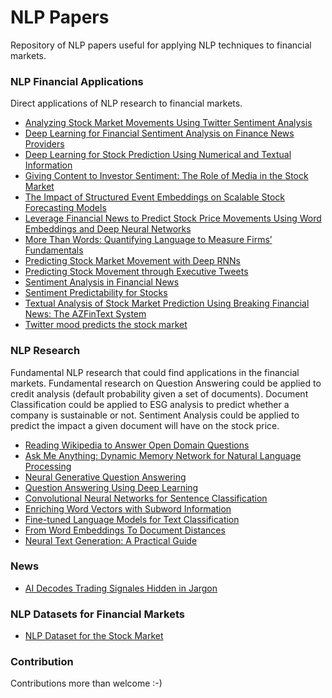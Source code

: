 # NLP Papers
Repository of NLP papers useful for applying NLP techniques to financial markets.

### NLP Financial Applications
Direct applications of NLP research to financial markets.
* [Analyzing Stock Market Movements Using Twitter Sentiment Analysis](pdf/analyzing_stock_market_movements_using_twitter_sentiment_analysis.pdf)
* [Deep Learning for Financial Sentiment Analysis on Finance News Providers](pdf/deep_learning_for_financial_sentiment_analysis_on_finance_news_providers.pdf)
* [Deep Learning for Stock Prediction Using Numerical and Textual Information](pdf/deep_learning_for_stock_prediction_using_numerical_and_textual_information.pdf)
* [Giving Content to Investor Sentiment: The Role of Media in the Stock Market](pdf/giving_content_to_investor_sentiment_the_role_of_media_in_the_stock_market.pdf)
* [The Impact of Structured Event Embeddings on Scalable Stock Forecasting Models](pdf/impact_of_structured_event_embeddings_on_scalable_stock_forecasting_models.pdf)
* [Leverage Financial News to Predict Stock Price Movements Using Word Embeddings and Deep Neural Networks](pdf/leverage_financial_news_to_predict_stock_price_movements.pdf)
* [More Than Words: Quantifying Language to Measure Firms’ Fundamentals](pdf/more_than_words_quantifying_language.pdf)
* [Predicting Stock Market Movement with Deep RNNs](pdf/predicting_stock_market_movement_with_deep_rnns.pdf)
* [Predicting Stock Movement through Executive Tweets](pdf/predicting_stock_movement_thorugh_executive_tweets.pdf)
* [Sentiment Analysis in Financial News](pdf/sentiment_analysis_in_financial_news.pdf)
* [Sentiment Predictability for Stocks](pdf/sentiment_predictability_for_stocks.pdf)
* [Textual Analysis of Stock Market Prediction Using Breaking Financial News: The AZFinText System](pdf/textual_analysis_of_stock_market_prediction.pdf)
* [Twitter mood predicts the stock market](pdf/twitter_mood_predicts_the_stock_market.pdf)
### NLP Research
Fundamental NLP research that could find applications in the financial markets. Fundamental research on Question Answering could be applied to credit analysis (default probability given a set of documents). Document Classification could be applied to ESG analysis to predict whether a company is sustainable or not. Sentiment Analysis could be applied to predict the impact a given document will have on the stock price.
* [Reading Wikipedia to Answer Open Domain Questions](pdf/reading_wikipedia_to_answer_open_domain_questions.pdf)
* [Ask Me Anything: Dynamic Memory Network for Natural Language Processing](pdf/ask_me_anything_dynamic_memory_networks_for_nlp.pdf)
* [Neural Generative Question Answering](pdf/neural_generative_question_answering.pdf)
* [Question Answering Using Deep Learning](pdf/question_answering_using_deep_learning.pdf)
* [Convolutional Neural Networks for Sentence Classification](pdf/convolutional_neural_networkds_for_sentence_classification.pdf)
* [Enriching Word Vectors with Subword Information](pdf/enriching_word_vectors_with_subword_information.pdf)
* [Fine-tuned Language Models for Text Classification](pdf/fine_tuned_language_models_for_text_classification.pdf)
* [From Word Embeddings To Document Distances](pdf/from_word_embeddings_to_document_distances.pdf)
* [Neural Text Generation: A Practical Guide](neural_text_generation_a_practical_guide.pdf)

### News
* [AI Decodes Trading Signales Hidden in Jargon](pdf/ai_decodes_trading_signals_hidden_in_jargon.pdf)

### NLP Datasets for Financial Markets
* [NLP Dataset for the Stock Market](http://www.maximedb.com)

### Contribution
Contributions more than welcome :-)
